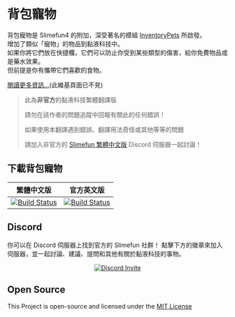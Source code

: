 # 背包寵物

背包寵物是 Slimefun4 的附加，深受著名的模組 [InventoryPets](https://www.curseforge.com/minecraft/mc-mods/inventory-pets) 所啟發。<br>
增加了類似「寵物」的物品到黏液科技中。<br>
如果你將它們放在快捷欄，它們可以防止你受到某些類型的傷害，給你免費物品或是藥水效果。<br>
但前提是你有攜帶它們喜歡的食物。

[閱讀更多資訊...](https://github.com/TheBusyBiscuit/Slimefun4/wiki/HotbarPets)(此維基頁面已不見)

> 此為**非官方**的黏液科技繁體翻譯版
> 
> 請勿在該作者的問題追蹤中回報有關此的任何錯誤！
> 
> 如果使用本翻譯遇到錯誤、翻譯用法奇怪或其他等等的問題
> 
> 請加入非官方的 [Slimefun 繁體中文版][TraditionalChinese-DiscordLink] Discord 伺服器一起討論！

## 下載背包寵物

| 繁體中文版 | 官方英文版 |
| -------- | -------- |
| [![Build Status][TraditionalChinese-Badge]][TraditionalChinese-Link] | [![Build Status][Official-Badge]][Official-Link] |

[TraditionalChinese-Badge]: https://xmikux.github.io/builds/SlimeTraditionalTranslation/HotbarPets/master/badge.svg
[TraditionalChinese-Link]: https://xmikux.github.io/builds/SlimeTraditionalTranslation/HotbarPets/master
[TraditionalChinese-DiscordLink]: https://discord.gg/GF4CwjFXT9
[Official-Badge]: https://thebusybiscuit.github.io/builds/TheBusyBiscuit/HotbarPets/master/badge.svg
[Official-Link]: https://thebusybiscuit.github.io/builds/TheBusyBiscuit/HotbarPets/master

## Discord

你可以在 Discord 伺服器上找到官方的 Slimefun 社群！
點擊下方的徽章來加入伺服器，並一起討論、建議、提問和其他有關於黏液科技的事物。

<p align="center">
  <a href="https://discord.gg/fsD4Bkh">
    <img src="https://img.shields.io/discord/565557184348422174?color=7289DA&label=Discord&style=for-the-badge" alt="Discord Invite"/>
  </a>
</p>

## Open Source
This Project is open-source and licensed under the [MIT License](https://github.com/TheBusyBiscuit/HotbarPets/blob/master/LICENSE)
